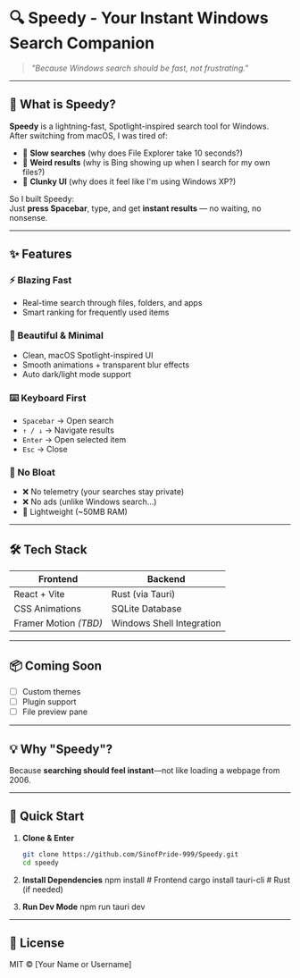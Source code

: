# 🔍 Speedy - Your Instant Windows Search Companion

> *"Because Windows search should be fast, not frustrating."*

---

## 🚀 What is Speedy?

**Speedy** is a lightning-fast, Spotlight-inspired search tool for Windows.  
After switching from macOS, I was tired of:

- 🐌 **Slow searches** (why does File Explorer take 10 seconds?)
- 🤔 **Weird results** (why is Bing showing up when I search for my own files?)
- 😤 **Clunky UI** (why does it feel like I'm using Windows XP?)

So I built Speedy:  
Just **press Spacebar**, type, and get **instant results** — no waiting, no nonsense.

---

## ✨ Features

### ⚡ Blazing Fast  
- Real-time search through files, folders, and apps  
- Smart ranking for frequently used items  

### 🎨 Beautiful & Minimal  
- Clean, macOS Spotlight-inspired UI  
- Smooth animations + transparent blur effects  
- Auto dark/light mode support  

### ⌨️ Keyboard First  
- `Spacebar` → Open search  
- `↑ / ↓` → Navigate results  
- `Enter` → Open selected item  
- `Esc` → Close  

### 🤖 No Bloat  
- ❌ No telemetry (your searches stay private)  
- ❌ No ads (unlike Windows search...)  
- 🧠 Lightweight (~50MB RAM)  

---

## 🛠️ Tech Stack

| Frontend              | Backend                   |
|-----------------------|----------------------------|
| React + Vite          | Rust (via Tauri)           |
| CSS Animations        | SQLite Database            |
| Framer Motion *(TBD)* | Windows Shell Integration  |

---

## 📦 Coming Soon

- [ ] Custom themes  
- [ ] Plugin support  
- [ ] File preview pane  

---

## 💡 Why "Speedy"?

Because **searching should feel instant**—not like loading a webpage from 2006.

---

## 🚀 Quick Start

1. **Clone & Enter**
   ```sh
   git clone https://github.com/SinofPride-999/Speedy.git
   cd speedy

2. **Install Dependencies**
    npm install  # Frontend
    cargo install tauri-cli  # Rust (if needed)

3. **Run Dev Mode**
    npm run tauri dev

---

## 📄 License

MIT © [Your Name or Username]
